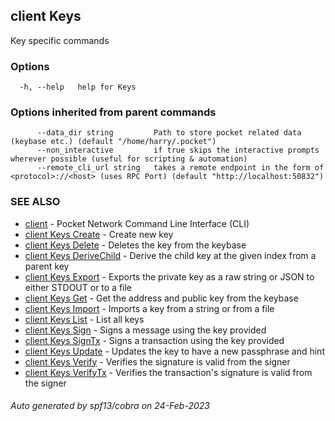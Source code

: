## client Keys

Key specific commands

### Options

```
  -h, --help   help for Keys
```

### Options inherited from parent commands

```
      --data_dir string         Path to store pocket related data (keybase etc.) (default "/home/harry/.pocket")
      --non_interactive         if true skips the interactive prompts wherever possible (useful for scripting & automation)
      --remote_cli_url string   takes a remote endpoint in the form of <protocol>://<host> (uses RPC Port) (default "http://localhost:50832")
```

### SEE ALSO

* [client](client.md)	 - Pocket Network Command Line Interface (CLI)
* [client Keys Create](client_Keys_Create.md)	 - Create new key
* [client Keys Delete](client_Keys_Delete.md)	 - Deletes the key from the keybase
* [client Keys DeriveChild](client_Keys_DeriveChild.md)	 - Derive the child key at the given index from a parent key
* [client Keys Export](client_Keys_Export.md)	 - Exports the private key as a raw string or JSON to either STDOUT or to a file
* [client Keys Get](client_Keys_Get.md)	 - Get the address and public key from the keybase
* [client Keys Import](client_Keys_Import.md)	 - Imports a key from a string or from a file
* [client Keys List](client_Keys_List.md)	 - List all keys
* [client Keys Sign](client_Keys_Sign.md)	 - Signs a message using the key provided
* [client Keys SignTx](client_Keys_SignTx.md)	 - Signs a transaction using the key provided
* [client Keys Update](client_Keys_Update.md)	 - Updates the key to have a new passphrase and hint
* [client Keys Verify](client_Keys_Verify.md)	 - Verifies the signature is valid from the signer
* [client Keys VerifyTx](client_Keys_VerifyTx.md)	 - Verifies the transaction's signature is valid from the signer

###### Auto generated by spf13/cobra on 24-Feb-2023

